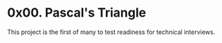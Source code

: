 # 0x00. Pascal's Triangle

This project is the first of many to test readiness for technical interviews.
